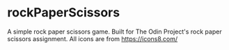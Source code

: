 # rockPaperScissors
A simple rock paper scissors game. Built for The Odin Project's rock paper scissors assignment.
All icons are from https://icons8.com/
